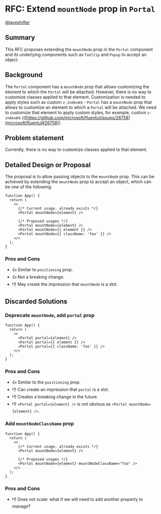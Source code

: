 # RFC: Extend `mountNode` prop in `Portal`

[@layeshifter](https://github.com/layershifter)

## Summary

This RFC proposes extending the `mountNode` prop in the `Portal` component and its underlying components such as `Tooltip` and `Popup` to accept an object.

## Background

The `Portal` component has a `mountNode` prop that allows customizing the element to which the `Portal` will be attached. However, there is no way to customize classes applied to that element. Customization is needed to apply styles such as custom `z-index`es - `Portal` has a `mountNode` prop that allows to customize an element to which a `Portal` will be attached. We need to customize that element to apply custom styles, for example, custom `z-index`es (([https://github.com/microsoft/fluentui/issues/26758](microsoft/fluentui#26758)).

## Problem statement

Currently, there is no way to customize classes applied to that element.

## Detailed Design or Proposal

The proposal is to allow passing objects to the `mountNode` prop. This can be achieved by extending the `mountNode` prop to accept an object, which can be one of the following:

```tsx
function App() {
  return (
    <>
      {/* Current usage, already exists */}
      <Portal mountNode={element} />

      {/* Proposed usages */}
      <Portal mountNode={element} />
      <Portal mountNode={{ element }} />
      <Portal mountNode={{ className: 'foo' }} />
    </>
  );
}
```

### Pros and Cons

- 👍 Similar to `positioning` prop.
- 👍 Not a breaking change.
- 👎 May create the impression that `mountNode` is a slot.

## Discarded Solutions

### Deprecate `mountNode`, add `portal` prop

```tsx
function App() {
  return (
    <>
      <Portal portal={element} />
      <Portal portal={{ element }} />
      <Portal portal={{ className: 'foo' }} />
    </>
  );
}
```

### Pros and Cons

- 👍 Similar to the `positioning` prop.
- 👎 Can create an impression that `portal` is a slot.
- 👎 Creates a breaking change in the future.
- 👎 `<Portal portal={element} />` is not obvious as `<Portal mountNode={element} />`.

### Add `mountNodeClassName` prop

```tsx
function App() {
  return (
    <>
      {/* Current usage, already exists */}
      <Portal mountNode={element} />

      {/* Proposed usages */}
      <Portal mountNode={element} mountNodeClassName="foo" />
    </>
  );
}
```

### Pros and Cons

- 👎 Does not scale: what if we will need to add another property to manage?
